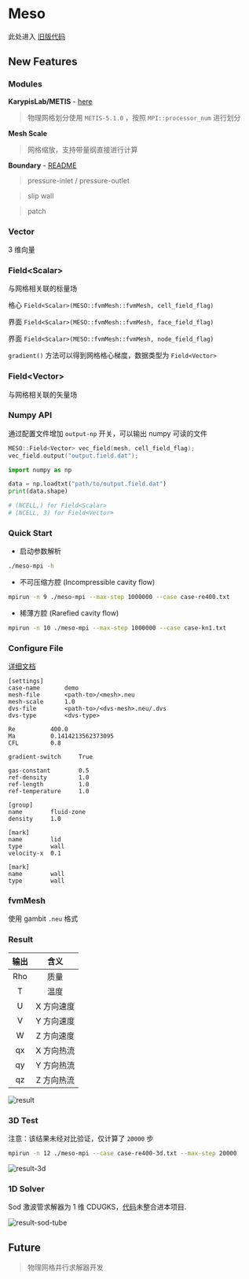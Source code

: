 # Meso

此处进入 [旧版代码](https://github.com/yuzuki01/meso-archive)

## New Features

### Modules

**KarypisLab/METIS** - [here](https://github.com/KarypisLab/METIS)

> 物理网格划分使用 `METIS-5.1.0` ，按照 `MPI::processor_num` 进行划分

**Mesh Scale**

> 网格缩放，支持带量纲直接进行计算

**Boundary** - [README](./include/solver/README.md)

> pressure-inlet / pressure-outlet

> slip wall

> patch

### Vector

3 维向量

### Field\<Scalar\>

与网格相关联的标量场

格心 `Field<Scalar>(MESO::fvmMesh::fvmMesh, cell_field_flag)`

界面 `Field<Scalar>(MESO::fvmMesh::fvmMesh, face_field_flag)`

界面 `Field<Scalar>(MESO::fvmMesh::fvmMesh, node_field_flag)`

`gradient()` 方法可以得到网格格心梯度，数据类型为 `Field<Vector>`

### Field\<Vector\>

与网格相关联的矢量场

### Numpy API

通过配置文件增加 `output-np` 开关，可以输出 numpy 可读的文件

```c++
MESO::Field<Vector> vec_field(mesh, cell_field_flag);
vec_field.output("output.field.dat");
```

```python
import numpy as np

data = np.loadtxt("path/to/output.field.dat")
print(data.shape)

# (NCELL,) for Field<Scalar>
# (NCELL, 3) for Field<Vector>
```

### Quick Start

- 启动参数解析

```sh
./meso-mpi -h
```

- 不可压缩方腔 (Incompressible cavity flow)

```sh
mpirun -n 9 ./meso-mpi --max-step 1000000 --case case-re400.txt
```

- 稀薄方腔 (Rarefied cavity flow)

```sh
mpirun -n 10 ./meso-mpi --max-step 1000000 --case case-kn1.txt
```

### Configure File

[详细文档](include/solver/README.md)

```
[settings]
case-name       demo
mesh-file       <path-to>/<mesh>.neu
mesh-scale      1.0
dvs-file        <path-to>/<dvs-mesh>.neu/.dvs
dvs-type        <dvs-type>

Re          400.0
Ma          0.1414213562373095
CFL         0.8

gradient-switch     True

gas-constant        0.5
ref-density         1.0
ref-length          1.0
ref-temperature     1.0

[group]
name        fluid-zone
density     1.0

[mark]
name        lid
type        wall
velocity-x  0.1

[mark]
name        wall
type        wall

```

### fvmMesh

使用 gambit `.neu` 格式

### Result

| 输出  |   含义   |
|:---:|:------:|
| Rho |   质量   |
|  T  |   温度   |
|  U  | X 方向速度 |
|  V  | Y 方向速度 |
|  W  | Z 方向速度 |
| qx  | X 方向热流 |
| qy  | Y 方向热流 |
| qz  | Z 方向热流 |

![result](files/result.gif)

### 3D Test

注意：该结果未经对比验证，仅计算了 `20000` 步

```sh
mpirun -n 12 ./meso-mpi --case case-re400-3d.txt --max-step 20000
```

![result-3d](./files/cavity-3d.png)

### 1D Solver

Sod 激波管求解器为 1 维 CDUGKS，[代码](https://github.com/yuzuki01/tube)未整合进本项目.

![result-sod-tube](./files/sod-shock-tube.png)

## Future

 > 物理网格并行求解器开发
